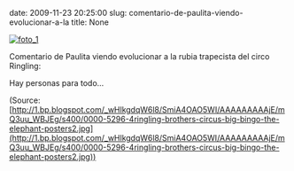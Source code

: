 date: 2009-11-23 20:25:00
slug: comentario-de-paulita-viendo-evolucionar-a-la
title: None

[![foto_1][1]][1]

Comentario de Paulita viendo evolucionar a la rubia trapecista del circo Ringling:

Hay personas para todo…

(Source: [http://1.bp.blogspot.com/_wHlkgdqW6l8/SmiA4OAO5WI/AAAAAAAAAjE/mQ3uu_WBJEg/s400/0000-5296-4ringling-brothers-circus-big-bingo-the-elephant-posters2.jpg](http://1.bp.blogspot.com/_wHlkgdqW6l8/SmiA4OAO5WI/AAAAAAAAAjE/mQ3uu_WBJEg/s400/0000-5296-4ringling-brothers-circus-big-bingo-the-elephant-posters2.jpg))

[1]: file:///Users/jjdenis/jjdenis.github.com/static/2009-11-23-comentario-de-paulita-viendo-evolucionar-a-la_foto1.jpg
